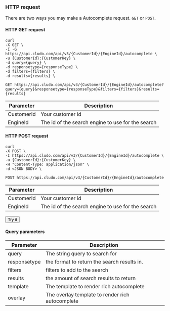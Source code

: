 ### HTTP request

There are two ways you may make a Autocomplete request. `GET` or `POST`. 

#### HTTP GET request

```shell
curl 
-X GET \
-I -G https://api.cludo.com/api/v3/{CustomerId}/{EngineId}/autocomplete \
-u {CustomerId}:{CustomerKey} \
-d query={query} \
-d responsetype={responseType} \
-d filters={filters} \
-d results={results} \
```

`GET https://api.cludo.com/api/v3/{CustomerId}/{EngineId}/autocomplete?query={query}&responsetype={responseType}&filters={filters}&results={results}`

Parameter | Description
----- | ------
CustomerId | Your customer id
EngineId | The id of the search engine to use for the search





#### HTTP POST request

```shell
curl 
-X POST \
-I https://api.cludo.com/api/v3/{CustomerId}/{EngineId}/autocomplete \
-u {CustomerId}:{CustomerKey} \
-H "Content-Type: application/json" \
-d <JSON BODY> \
```

`POST https://api.cludo.com/api/v3/{CustomerId}/{EngineId}/autocomplete`

Parameter | Description
----- | ------
CustomerId | Your customer id
EngineId | The id of the search engine to use for the search

<p><button id="search-try-it" class="try-it" data-definition="autocomplete">Try it</button></p>




#### Query parameters


Parameter | Description
----- | ------
query           | The string query to search for
responsetype    | the format to return the search results in.
filters         | filters to add to the search
results         | the amount of search results to return
template        | The template to render rich autocomplete
overlay         | The overlay template to render rich autocomplete